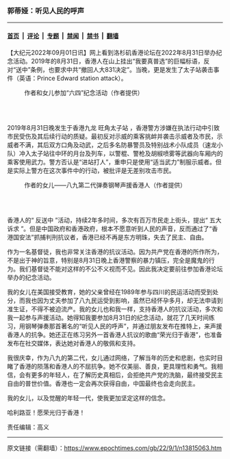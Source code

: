 ### 郭蒂娅：听见人民的呼声

---

#### [首页](../../../..?n13815063) &nbsp;|&nbsp; [评论](../../../../../epoch-comment?n13815063) &nbsp;|&nbsp; [专题](../../../../../epoch-special?n13815063) &nbsp;|&nbsp; [禁闻](../../../../../epoch-news?n13815063) &nbsp;|&nbsp; [禁书](../../../../../books?n13815063) &nbsp;|&nbsp; [翻墙](https://github.com/gfw-breaker/nogfw/blob/master/README.md?n13815063)


<div class="post_content" id="artbody" itemprop="articleBody">
 <!-- article content begin -->
 <p>
  【大纪元2022年09月01日讯】网上看到洛杉矶香港论坛在2022年8月31日举办纪念活动。2019年的8月31日，香港人在山上挂出“我要真普选”的巨幅标语，反对“送中”条例，也要求中共“撤回人大831决定”。当晚，更是发生了太子站袭击事件（英语：Prince Edward station attack）。
 </p>
 <figure aria-describedby="caption-attachment-13815071" class="wp-caption aligncenter" id="attachment_13815071" style="width: 450px">
  <ok href="https://i.epochtimes.com/assets/uploads/2022/09/id13815071-2022-08-31_221312.jpg" target="_blank">
   <img alt="" class="wp-image-13815071" src="https://i.epochtimes.com/assets/uploads/2022/09/id13815071-2022-08-31_221312.jpg"/>
  </ok>
  <br/><figcaption class="wp-caption-text" id="caption-attachment-13815071">
   作者和女儿参加“六四”纪念活动（作者提供）
  </figcaption><br/>
 </figure><br/>
 <p>
  2019年8月31日晚发生于香港九龙
  <ok href="https://www.epochtimes.com/gb/tag/%E6%97%BA%E8%A7%92%E5%A4%AA%E5%AD%90%E7%AB%99.html">
   旺角太子站
  </ok>
  ，香港警方涉嫌在执法行动中引致市民受伤及其后续行动的质疑。最初反对示威的乘客挑衅并袭击示威者及巿民，示威者不满，其后双方口角及动武，之后多名防暴警员及特别战术小队成员（速龙小队）冲入太子站往中环的月台及列车，以警棍、警枪及胡椒喷雾等武器向车厢内的乘客使用武力。警方否认是“进站打人”，重申只是使用“适当武力”制服示威者。但是实际上警方在这次事件中的行动，被批评是无差别攻击市民。
 </p>
 <figure aria-describedby="caption-attachment-13815072" class="wp-caption aligncenter" id="attachment_13815072" style="width: 450px">
  <ok href="https://i.epochtimes.com/assets/uploads/2022/09/id13815072-2022-08-31_221500.jpg" target="_blank">
   <img alt="" class="wp-image-13815072" src="https://i.epochtimes.com/assets/uploads/2022/09/id13815072-2022-08-31_221500.jpg"/>
  </ok>
  <br/><figcaption class="wp-caption-text" id="caption-attachment-13815072">
   作者的女儿——八九第二代弹奏钢琴声援香港人（作者提供）
  </figcaption><br/>
 </figure><br/>
 <p>
  香港人的“
  <ok href="https://www.epochtimes.com/gb/tag/%E5%8F%8D%E9%80%81%E4%B8%AD.html">
   反送中
  </ok>
  ”活动，持续2年多时间，多次有百万市民走上街头，提出“
  <ok href="https://www.epochtimes.com/gb/tag/%E4%BA%94%E5%A4%A7%E8%AF%89%E6%B1%82.html">
   五大诉求
  </ok>
  ”。但是中国政府和香港政府，根本不愿意听到人民的声音，反而通过了“香港国安法”抓捕判刑抗议者，香港已经不再是东方明珠，失去了民主、自由。
 </p>
 <p>
  作为一名基督徒，我也非常关注香港的抗议活动。因为共产党在香港的所作所为，不是出于神的旨意，特别是8月31日晚上香港警察的暴力镇压，完全是魔鬼的行为。我们基督徒不能对这样的不公不义视而不见。因此我决定要前往参加香港论坛举办的纪念活动。
 </p>
 <p>
  我的女儿在美国接受教育，她的父亲曾经在1989年参与四川的民运活动而受到处分，而我也因为丈夫参加了八九民运受到影响，虽然已经怀孕多月，却无法申请到准生证，不得不被迫流产。我的女儿也和我一样，支持香港人的抗议活动，多次和我一起参与声援活动。她得知我要参加8月31日的纪念活动，就花了几天时间练习，用钢琴弹奏那首著名的“听见人民的呼声”，并通过朋友发布在推特上，来声援香港人的抗争。她还正在练习另外一首香港人抗议的歌曲“荣光归于香港”，也准备发布在社交媒体，表达她对香港人的敬佩和支持。
 </p>
 <p>
  我很庆幸，作为八九的第二代，女儿通过网络，了解当年的历史和悲剧，也实时目睹了香港的陨落和香港人的不屈抗争。她不仅美丽、善良，更具理性和勇气。我相信，会有更多的年轻人，在了解历史真相后，会拒绝共产党的洗脑，最终接受民主自由的普世价值。香港也一定会再次获得自由，中国最终也会走向民主。
 </p>
 <p>
  我的女儿，以及觉醒的年轻一代，使我更加坚定这样的信念。
 </p>
 <p>
  哈利路亚！愿荣光归于香港！
 </p>
 <p>
  责任编辑：高义
 </p>
 <!-- article content end -->
 <div id="below_article_ad">
 </div>
</div>


---

原文链接（需翻墙）：https://www.epochtimes.com/gb/22/9/1/n13815063.htm